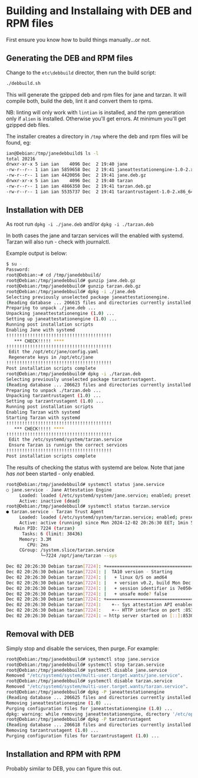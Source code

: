 # Building and Installaing with DEB and RPM files

First ensure you know how to build things manually...or not. 

## Generating the DEB and RPM files

Change to the `etc\debbuild` director, then run the build script:

```bash
./debbuild.sh 
```

This will generate the gzipped deb and rpm files for jane and tarzan. It will compile both, build the deb, lint it and convert them to rpms.

NB: linting will only work with `lintian` is installed, and the rpm generation only if `alien` is installed. Otherwise you'll get errors. At minimum you'll get gzipped deb files.

The installer creates a directory in `/tmp` where the deb and rpm files will be found, eg:

```bash
ian@Debian:/tmp/janedebbuild$ ls -l
total 20216
drwxr-xr-x 5 ian ian    4096 Dec  2 19:40 jane
-rw-r--r-- 1 ian ian 5859658 Dec  2 19:41 janeattestationengine-1.0-2.x86_64.rpm.gz
-rw-r--r-- 1 ian ian 4420056 Dec  2 19:41 jane.deb.gz
drwxr-xr-x 5 ian ian    4096 Dec  2 19:40 tarzan
-rw-r--r-- 1 ian ian 4866350 Dec  2 19:41 tarzan.deb.gz
-rw-r--r-- 1 ian ian 5535737 Dec  2 19:41 tarzantrustagent-1.0-2.x86_64.rpm.gz
```


## Installation with DEB

As root run `dpkg -i ./jane.deb` and/or `dpkg -i ./tarzan.deb`

In both cases the jane and tarzan services will the enabled with systemd. Tarzan will also run - check with journalctl.

Example output is below:

```bash
$ su -
Password: 
root@Debian:~# cd /tmp/janedebbuild/
root@Debian:/tmp/janedebbuild# gunzip jane.deb.gz
root@Debian:/tmp/janedebbuild# gunzip tarzan.deb.gz
root@Debian:/tmp/janedebbuild# dpkg -i ./jane.deb 
Selecting previously unselected package janeattestationengine.
(Reading database ... 206615 files and directories currently installed.)
Preparing to unpack ./jane.deb ...
Unpacking janeattestationengine (1.0) ...
Setting up janeattestationengine (1.0) ...
Running post installation scripts
Enabling Jane with systemd
!!!!!!!!!!!!!!!!!!!!!!!!!!!!!!!!!!!!!!!!
   *** CHECK!!!!! **** 
!!!!!!!!!!!!!!!!!!!!!!!!!!!!!!!!!!!!!!!!
 Edit the /opt/etc/jane/config.yaml 
 Regenerate keys in /opt/etc/jane
!!!!!!!!!!!!!!!!!!!!!!!!!!!!!!!!!!!!!!!!
Post installation scripts complete
root@Debian:/tmp/janedebbuild# dpkg -i ./tarzan.deb 
Selecting previously unselected package tarzantrustagent.
(Reading database ... 206623 files and directories currently installed.)
Preparing to unpack ./tarzan.deb ...
Unpacking tarzantrustagent (1.0) ...
Setting up tarzantrustagent (1.0) ...
Running post installation scripts
Enabling Tarzan with systemd
Starting Tarzan with systemd
!!!!!!!!!!!!!!!!!!!!!!!!!!!!!!!!!!!!!!!!
   *** CHECK!!!!! **** 
!!!!!!!!!!!!!!!!!!!!!!!!!!!!!!!!!!!!!!!!
 Edit the /etc/systemd/system/tarzan.service 
 Ensure Tarzan is runnign the correct services
!!!!!!!!!!!!!!!!!!!!!!!!!!!!!!!!!!!!!!!!
Post installation scripts complete
```

The results of checking the status with systemd are below. Note that jane *has not* been started - only enabled.

```bash
root@Debian:/tmp/janedebbuild# systemctl status jane.service 
○ jane.service - Jane Attestation Engine
     Loaded: loaded (/etc/systemd/system/jane.service; enabled; preset: enabled)
     Active: inactive (dead)
root@Debian:/tmp/janedebbuild# systemctl status tarzan.service 
● tarzan.service - Tarzan Trust Agent
     Loaded: loaded (/etc/systemd/system/tarzan.service; enabled; preset: enabled)
     Active: active (running) since Mon 2024-12-02 20:26:30 EET; 1min 51s ago
   Main PID: 7224 (tarzan)
      Tasks: 6 (limit: 38436)
     Memory: 3.3M
        CPU: 2ms
     CGroup: /system.slice/tarzan.service
             └─7224 /opt/jane/tarzan --sys

Dec 02 20:26:30 Debian tarzan[7224]: +========================================================
Dec 02 20:26:30 Debian tarzan[7224]: |  TA10 version - Starting
Dec 02 20:26:30 Debian tarzan[7224]: |   + linux O/S on amd64
Dec 02 20:26:30 Debian tarzan[7224]: |   + version v0.2, build Mon Dec  2 07:40:59 PM EET 2024 main.VERSION=locally_compiled
Dec 02 20:26:30 Debian tarzan[7224]: |   + session identifier is 7e050497-9570-45d8-9445-addfe8c6226c
Dec 02 20:26:30 Debian tarzan[7224]: |   + unsafe mode? false
Dec 02 20:26:30 Debian tarzan[7224]: +========================================================
Dec 02 20:26:30 Debian tarzan[7224]:    +-- Sys attestation API enabled
Dec 02 20:26:30 Debian tarzan[7224]:    +-- HTTP interface on port :8530 enabled
Dec 02 20:26:30 Debian tarzan[7224]: ⇨ http server started on [::]:8530
```

## Removal with DEB

Simply stop and disable the services, then purge. For example:

```bash
root@Debian:/tmp/janedebbuild# systemctl stop jane.service
root@Debian:/tmp/janedebbuild# systemctl stop tarzan.service
root@Debian:/tmp/janedebbuild# systemctl disable jane.service 
Removed "/etc/systemd/system/multi-user.target.wants/jane.service".
root@Debian:/tmp/janedebbuild# systemctl disable tarzan.service 
Removed "/etc/systemd/system/multi-user.target.wants/tarzan.service".
root@Debian:/tmp/janedebbuild# dpkg -P janeattestationengine 
(Reading database ... 206625 files and directories currently installed.)
Removing janeattestationengine (1.0) ...
Purging configuration files for janeattestationengine (1.0) ...
dpkg: warning: while removing janeattestationengine, directory '/etc/opt' not empty so not removed
root@Debian:/tmp/janedebbuild# dpkg -P tarzantrustagent 
(Reading database ... 206618 files and directories currently installed.)
Removing tarzantrustagent (1.0) ...
Purging configuration files for tarzantrustagent (1.0) ...
```

## Installation and RPM with RPM

Probably similar to DEB, you can figure this out.